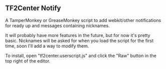 TF2Center Notify
------------------------

A TamperMonkey or GreaseMonkey script to add webkit/other notifications for ready up and messages containing nicknames.

It will probably have more features in the future, but for now it's pretty basic. Nicknames will be asked for when you load the script for the first time, soon I'll add a way to modify them.

To install, open "tf2center.userscript.js" and click the "Raw" button in the top right of the editor.